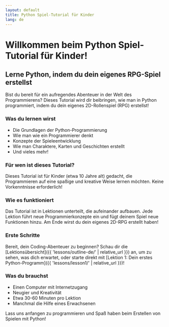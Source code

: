 ```yaml
---
layout: default
title: Python Spiel-Tutorial für Kinder
lang: de
---
```


# Willkommen beim Python Spiel-Tutorial für Kinder!

## Lerne Python, indem du dein eigenes RPG-Spiel erstellst

Bist du bereit für ein aufregendes Abenteuer in der Welt des Programmierens? Dieses Tutorial wird dir beibringen, wie man in Python programmiert, indem du dein eigenes 2D-Rollenspiel (RPG) erstellst!

### Was du lernen wirst

- Die Grundlagen der Python-Programmierung
- Wie man wie ein Programmierer denkt
- Konzepte der Spieleentwicklung
- Wie man Charaktere, Karten und Geschichten erstellt
- Und vieles mehr!

### Für wen ist dieses Tutorial?

Dieses Tutorial ist für Kinder (etwa 10 Jahre alt) gedacht, die Programmieren auf eine spaßige und kreative Weise lernen möchten. Keine Vorkenntnisse erforderlich!

### Wie es funktioniert

Das Tutorial ist in Lektionen unterteilt, die aufeinander aufbauen. Jede Lektion führt neue Programmierkonzepte ein und fügt deinem Spiel neue Funktionen hinzu. Am Ende wirst du dein eigenes 2D-RPG erstellt haben!

### Erste Schritte

Bereit, dein Coding-Abenteuer zu beginnen? Schau dir die [Lektionsübersicht]({{ 'lessons/outline-de/' | relative_url }}) an, um zu sehen, was dich erwartet, oder starte direkt mit [Lektion 1: Dein erstes Python-Programm]({{ 'lessons/lesson1/' | relative_url }})!

### Was du brauchst

- Einen Computer mit Internetzugang
- Neugier und Kreativität
- Etwa 30-60 Minuten pro Lektion
- Manchmal die Hilfe eines Erwachsenen

Lass uns anfangen zu programmieren und Spaß haben beim Erstellen von Spielen mit Python!
